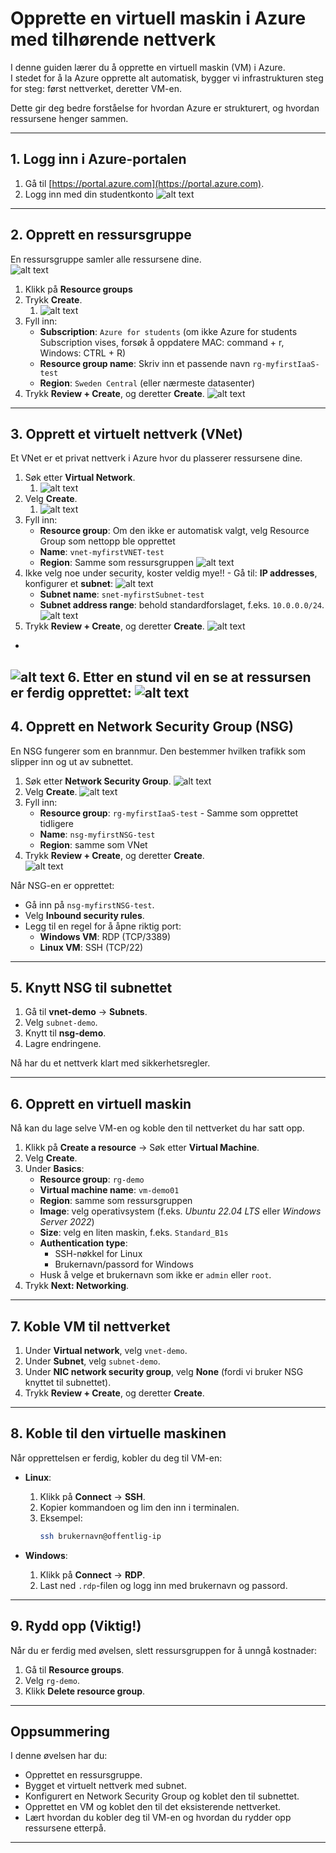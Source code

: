 # Opprette en virtuell maskin i Azure med tilhørende nettverk

I denne guiden lærer du å opprette en virtuell maskin (VM) i Azure.  
I stedet for å la Azure opprette alt automatisk, bygger vi infrastrukturen steg for steg: først nettverket, deretter VM-en.  

Dette gir deg bedre forståelse for hvordan Azure er strukturert, og hvordan ressursene henger sammen.

---

## 1. Logg inn i Azure-portalen
1. Gå til [https://portal.azure.com](https://portal.azure.com).  
2. Logg inn med din studentkonto
![alt text](img/azureportal.png)

---

## 2. Opprett en ressursgruppe
En ressursgruppe samler alle ressursene dine.  
![alt text](img/resourcegroup.png)
1. Klikk på **Resource groups**  
2. Trykk **Create**.
   1. ![alt text](img/createRG.png)
3. Fyll inn:  
   - **Subscription**: `Azure for students` (om ikke Azure for students Subscription vises, forsøk å oppdatere MAC: command + r, Windows: CTRL + R)
   - **Resource group name**: Skriv inn et passende navn `rg-myfirstIaaS-test` 
   - **Region**: `Sweden Central` (eller nærmeste datasenter)  
4. Trykk **Review + Create**, og deretter **Create**.
![alt text](img/rgSweden.png)

---

## 3. Opprett et virtuelt nettverk (VNet)
Et VNet er et privat nettverk i Azure hvor du plasserer ressursene dine.  

1. Søk etter **Virtual Network**.
   1. ![alt text](img/vnet.png)
2. Velg **Create**.
   1. ![alt text](img/createVNET.png)
3. Fyll inn:  
   - **Resource group**: Om den ikke er automatisk valgt, velg Resource Group som nettopp ble opprettet
   - **Name**: `vnet-myfirstVNET-test`  
   - **Region**: Samme som ressursgruppen
![alt text](img/vnetSwedenBasics.png)
4. Ikke velg noe under security, koster veldig mye!! - Gå til: **IP addresses**, konfigurer et **subnet**:
![alt text](img/editSubnet.png)
   - **Subnet name**: `snet-myfirstSubnet-test`  
   - **Subnet address range**: behold standardforslaget, f.eks. `10.0.0.0/24`.
![alt text](img/saveSubnet.png)
5. Trykk **Review + Create**, og deretter **Create**.
![alt text](img/ReviewCreateVNET.png)
-
![alt text](img/validationPasedSewdenVNET.png)
6. Etter en stund vil en se at ressursen er ferdig opprettet:
![alt text](img/vnet-done.png)
---

## 4. Opprett en Network Security Group (NSG)
En NSG fungerer som en brannmur. Den bestemmer hvilken trafikk som slipper inn og ut av subnettet.  

1. Søk etter **Network Security Group**.
![alt text](img/searchNSG.png)
2. Velg **Create**.
![alt text](img/createNSG.png)  
3. Fyll inn:  
   - **Resource group**: `rg-myfirstIaaS-test` - Samme som opprettet tidligere
   - **Name**: `nsg-myfirstNSG-test`  
   - **Region**: samme som VNet
4. Trykk **Review + Create**, og deretter **Create**.  
![alt text](img/reviewAndCreateNSG.png)

Når NSG-en er opprettet:
- Gå inn på `nsg-myfirstNSG-test`.
- Velg **Inbound security rules**.  
- Legg til en regel for å åpne riktig port:  
  - **Windows VM**: RDP (TCP/3389)  
  - **Linux VM**: SSH (TCP/22)

---

## 5. Knytt NSG til subnettet
1. Gå til **vnet-demo** → **Subnets**.  
2. Velg `subnet-demo`.  
3. Knytt til **nsg-demo**.  
4. Lagre endringene.

Nå har du et nettverk klart med sikkerhetsregler.

---

## 6. Opprett en virtuell maskin
Nå kan du lage selve VM-en og koble den til nettverket du har satt opp.

1. Klikk på **Create a resource** → Søk etter **Virtual Machine**.  
2. Velg **Create**.  
3. Under **Basics**:  
   - **Resource group**: `rg-demo`  
   - **Virtual machine name**: `vm-demo01`  
   - **Region**: samme som ressursgruppen  
   - **Image**: velg operativsystem (f.eks. *Ubuntu 22.04 LTS* eller *Windows Server 2022*)  
   - **Size**: velg en liten maskin, f.eks. `Standard_B1s`  
   - **Authentication type**:  
     - SSH-nøkkel for Linux  
     - Brukernavn/passord for Windows  
   - Husk å velge et brukernavn som ikke er `admin` eller `root`.  
4. Trykk **Next: Networking**.  

---

## 7. Koble VM til nettverket
1. Under **Virtual network**, velg `vnet-demo`.  
2. Under **Subnet**, velg `subnet-demo`.  
3. Under **NIC network security group**, velg **None** (fordi vi bruker NSG knyttet til subnettet).  
4. Trykk **Review + Create**, og deretter **Create**.

---

## 8. Koble til den virtuelle maskinen
Når opprettelsen er ferdig, kobler du deg til VM-en:

- **Linux**:  
  1. Klikk på **Connect** → **SSH**.  
  2. Kopier kommandoen og lim den inn i terminalen.  
  3. Eksempel:  
     ```bash
     ssh brukernavn@offentlig-ip
     ```

- **Windows**:  
  1. Klikk på **Connect** → **RDP**.  
  2. Last ned `.rdp`-filen og logg inn med brukernavn og passord.

---

## 9. Rydd opp (Viktig!)
Når du er ferdig med øvelsen, slett ressursgruppen for å unngå kostnader:  

1. Gå til **Resource groups**.  
2. Velg `rg-demo`.  
3. Klikk **Delete resource group**.  

---

## Oppsummering
I denne øvelsen har du:
- Opprettet en ressursgruppe.  
- Bygget et virtuelt nettverk med subnet.  
- Konfigurert en Network Security Group og koblet den til subnettet.  
- Opprettet en VM og koblet den til det eksisterende nettverket.  
- Lært hvordan du kobler deg til VM-en og hvordan du rydder opp ressursene etterpå.  

---
